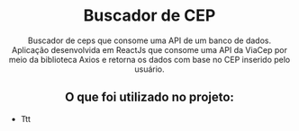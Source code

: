 
<h1 align="center">Buscador de CEP</h1>

<div align="center">
  <p>
    Buscador de ceps que consome uma API de um banco de dados.
    <br>
    Aplicação desenvolvida em ReactJs que consome uma API da ViaCep por meio da biblioteca Axios e retorna os dados com base no CEP inserido pelo usuário.
  </p>
  
  <h2>O que foi utilizado no projeto:</h2>
  
  <ul align="left">
    <li>Ttt</li>
  </ul>
</div>


